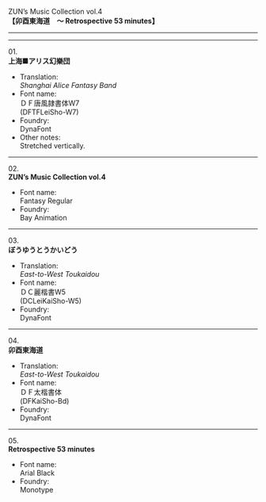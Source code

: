 ZUN’s Music Collection vol.4  
**【卯酉東海道　～ Retrospective 53 minutes】**

---  
---

01\.  
**上海■アリス幻樂団**
  - Translation:  
*Shanghai Alice Fantasy Band*
  - Font name:  
ＤＦ唐風隷書体W7  
(DFTFLeiSho-W7)
  - Foundry:  
DynaFont
  - Other notes:  
Stretched vertically.

---

02\.  
**ZUN’s Music Collection vol.4**
  - Font name:  
Fantasy Regular
  - Foundry:  
Bay Animation

---

03\.  
**ぼうゆうとうかいどう**
  - Translation:  
*East-to-West Toukaidou*
  - Font name:  
ＤＣ麗楷書W5  
(DCLeiKaiSho-W5)
  - Foundry:  
DynaFont

---

04\.  
**卯酉東海道**
  - Translation:  
*East-to-West Toukaidou*
  - Font name:  
ＤＦ太楷書体  
(DFKaiSho-Bd)
  - Foundry:  
DynaFont

---

05\.  
**Retrospective 53 minutes**
  - Font name:  
Arial Black
  - Foundry:  
Monotype
